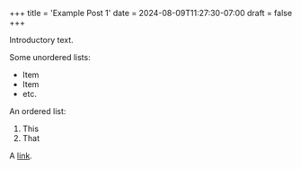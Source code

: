 +++
title = 'Example Post 1'
date = 2024-08-09T11:27:30-07:00
draft = false
+++

Introductory text.

Some unordered lists:

- Item
- Item
- etc.

An ordered list:

1. This
2. That

A [link](https://xkcd.com/).
